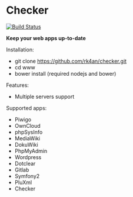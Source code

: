 Checker
=========================

[![Build Status](https://travis-ci.org/rk4an/checker.png?branch=master)](https://travis-ci.org/rk4an/checker)

**Keep your web apps up-to-date**

Installation:
 * git clone https://github.com/rk4an/checker.git
 * cd www
 * bower install (required nodejs and bower)

Features:
 * Multiple servers support

Supported apps:
 * Piwigo
 * OwnCloud
 * phpSysInfo
 * MediaWiki
 * DokuWiki
 * PhpMyAdmin
 * Wordpress
 * Dotclear
 * Gitlab
 * Symfony2
 * PluXml
 * Checker
